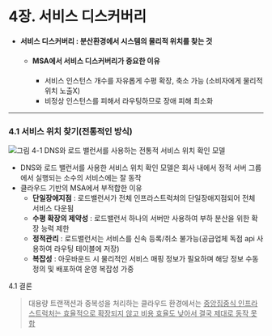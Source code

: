 4장. 서비스 디스커버리
===================

 * #### 서비스 디스커버리 : 분산환경에서 시스템의 물리적 위치를 찾는 것
   * #### MSA에서 서비스 디스커버리가 중요한 이유
     * 서비스 인스턴스 개수를 자유롭게 수평 확장, 축소 가능 (소비자에게 물리적 위치 노출X)
     * 비정상 인스턴스를 피해서 라우팅하므로 장애 피해 최소화

---       

### 4.1 서비스 위치 찾기(전통적인 방식)
 <img src="https://user-images.githubusercontent.com/22882450/150636208-c44a1def-8c03-4dcf-a2bc-4ca44e2a383b.png" alt="그림 4-1 DNS와 로드 밸런서를 사용하는 전통적 서비스 위치 확인 모델">

* DNS와 로드 밸런서를 사용한 서비스 위치 확인 모델은 회사 내에서 정적 서버 그룹에서 실행되는 소수의 서비스에는 잘 동작
* 클라우드 기반의 MSA에서 부적합한 이유
  * <b>단일장애지점</b> : 로드밸런서가 전체 인프라스트럭처의 단일장애지점되어 전체 서비스 다운됨
  * <b>수평 확장의 제약성</b> : 로드밸런서 하나의 서버만 사용하여 부하 분산을 위한 확장 능력 제한
  * <b>정적관리</b> : 로드밸런서는 서비스를 신속 등록/취소 불가능(공급업체 독점 api 사용하여 라우팅 테이블에 저장)
  * <b>복잡성</b> : 아웃바운드 시 물리적인 서비스 매핑 정보가 필요하며 해당 정보 수동 정의 및 배포하여 운영 복잡성 가중

4.1 결론 
> 대용량 트랜잭션과 중복성을 처리하는 클라우드 환경에서는 <u>중앙집중식 인프라스트럭처는 효율적으로 확장되지 않고 비용 효율도 낮아서 결국 제대로 동작 못함</u>
 

